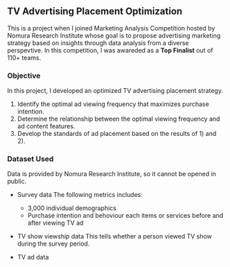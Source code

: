 ## TV Advertising Placement Optimization
This is a project when I joined Marketing Analysis Competition hosted by Nomura Research Institute whose goal is to propose advertising marketing strategy based on insights through data analysis from a diverse perspevtive.
In this competition, I was awareded as a **Top Finalist** out of 110+ teams.

### Objective
In this project, I developed an optimized TV advertising placement strategy.
1) Identify the optimal ad viewing frequency that maximizes purchase intention.
2) Determine the relationship between the optimal viewing frequency and ad content features.
3) Develop the standards of ad placement based on the results of 1) and 2).

### Dataset Used
Data is provided by Nomura Research Institute, so it cannot be opened in public.
- Survey data
The following metrics includes:
  - 3,000 individual demographics
  - Purchase intention and behoviour each items or services before and after viewing TV ad
    
- TV show viewship data
This tells whether a person viewed TV show during the survey period.

- TV ad data
  

